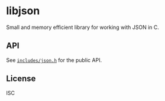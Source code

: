 # libjson

Small and memory efficient library for working with JSON in C.

## API

See [`includes/json.h`](include/json.h) for the public API.

## License

ISC
